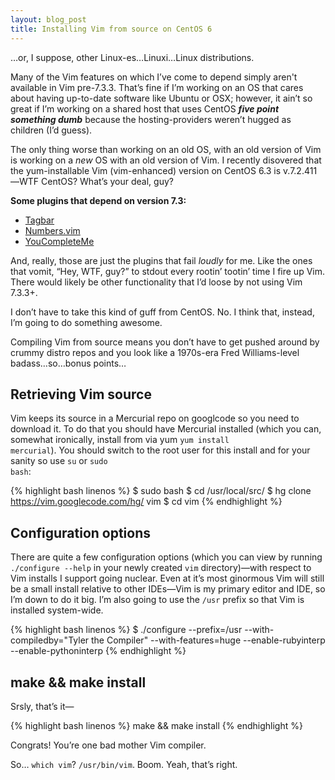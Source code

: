 ```yaml
---
layout: blog_post
title: Installing Vim from source on CentOS 6
---
```

…or, I suppose, other Linux-es…Linuxi…Linux distributions.

Many of the Vim features on which I&#8217;ve come to depend simply aren't available in Vim pre-7.3.3. That&#8217;s fine if I&#8217;m working on an OS that cares about having up-to-date software like Ubuntu or OSX; however, it ain&#8217;t so great if I&#8217;m working on a shared host that uses CentOS **_five point something dumb_** because the hosting-providers weren&#8217;t hugged as children (I&#8217;d guess).

The only thing worse than working on an old OS, with an old version of Vim is working on a _new_ OS with an old version of Vim. I recently disovered that the yum-installable Vim (vim-enhanced) version on CentOS 6.3 is v.7.2.411—WTF CentOS? What&#8217;s your deal, guy?

**Some plugins that depend on version 7.3:**

- &shy;<a href="http://majutsushi.github.com/tagbar/" target="_blank">Tagbar</a>
- &shy;<a href="http://myusuf3.github.com/numbers.vim/" target="_blank">Numbers.vim</a>
- &shy;<a href="http://valloric.github.com/YouCompleteMe/" target="_blank">YouCompleteMe</a>

And, really, those are just the plugins that fail _loudly_ for me. Like the ones that vomit, &#8220;Hey, WTF, guy?&#8221; to stdout every rootin&#8217; tootin&#8217; time I fire up Vim. There would likely be other functionality that I&#8217;d loose by not using Vim 7.3.3+.

I don&#8217;t have to take this kind of guff from CentOS. No. I think that, instead, I&#8217;m going to do something awesome.

Compiling Vim from source means you don&#8217;t have to get pushed around by crummy distro repos and you look like a 1970s-era Fred Williams-level badass…so…bonus points…

## Retrieving Vim source
Vim keeps its source in a Mercurial repo on googlcode so you need to download it. To do that you should have Mercurial installed (which you can, somewhat ironically, install from via yum <code>yum install mercurial</code>). You should switch to the root user for this install and for your sanity so use <code>su</code> or <code>sudo bash</code>:

{% highlight bash linenos %}
$ sudo bash
$ cd /usr/local/src/
$ hg clone https://vim.googlecode.com/hg/ vim
$ cd vim
{% endhighlight %}

## Configuration options

There are quite a few configuration options (which you can view by running <code>./configure --help</code> in your newly created <code>vim</code> directory)—with respect to Vim installs I support going nuclear. Even at it&#8217;s most ginormous Vim will still be a small install relative to other IDEs—Vim is my primary editor and IDE, so I&#8217;m down to do it big. I&#8217;m also going to use the <code>/usr</code> prefix so that Vim is installed system-wide.


{% highlight bash linenos %}
$ ./configure --prefix=/usr --with-compiledby="Tyler the Compiler" --with-features=huge --enable-rubyinterp --enable-pythoninterp
{% endhighlight %}

## make && make install

Srsly, that&#8217;s it&#8212;

{% highlight bash linenos %}
make && make install
{% endhighlight %}

Congrats! You&#8217;re one bad mother Vim compiler. 

So… <code>which vim</code>? <code>/usr/bin/vim</code>. Boom. Yeah, that&#8217;s right.
